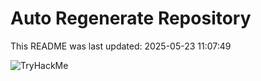 # Auto Regenerate Repository

This README was last updated: 2025-05-23 11:07:49

 ![TryHackMe](https://tryhackme.com/badge/533634)